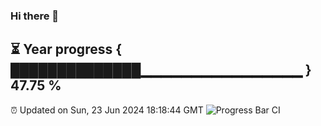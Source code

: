 ### Hi there 👋
⏳ Year progress { ██████████████▁▁▁▁▁▁▁▁▁▁▁▁▁▁▁▁ } 47.75 %
---
⏰ Updated on Sun, 23 Jun 2024 18:18:44 GMT
![Progress Bar CI](https://github.com/liununu/liununu/workflows/Progress%20Bar%20CI/badge.svg)
